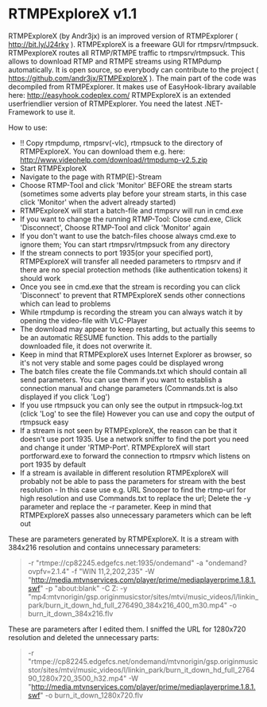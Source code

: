 RTMPExploreX v1.1
============
RTMPExploreX (by Andr3jx) is an improved version of RTMPExplorer ( http://bit.ly/J24rky ). 
RTMPExploreX is a freeware GUI for rtmpsrv/rtmpsuck. RTMPexploreX routes all RTMP/RTMPE traffic to rtmpsrv/rtmpsuck. This allows to download RTMP and RTMPE streams using RTMPdump automatically.
It is open source, so everybody can contribute to the project ( https://github.com/andr3jx/RTMPExploreX ). The main part of the code was decompiled from RTMPExplorer. It makes use of EasyHook-library available here: http://easyhook.codeplex.com/ 
RTMPExploreX is an extended userfriendlier version of RTMPExplorer. You need the latest .NET-Framework to use it.

How to use:
- !! Copy rtmpdump, rtmpsrv(-vlc), rtmpsuck to the directory of RTMPExploreX. You can download them e.g. here: http://www.videohelp.com/download/rtmpdump-v2.5.zip
- Start RTMPExploreX
- Navigate to the page with RTMP(E)-Stream
- Choose RTMP-Tool and click 'Monitor' BEFORE the stream starts (sometimes some adverts play before your stream starts, in this case click 'Monitor' when the advert already started)
- RTMPExploreX will start a batch-file and rtmpsrv will run in cmd.exe
- If you want to change the running RTMP-Tool: Close cmd.exe, Click 'Disconnect', Choose RTMP-Tool and click 'Monitor' again
- If you don't want to use the batch-files choose always cmd.exe to ignore them; You can start rtmpsrv/rtmpsuck from any directory
- If the stream connects to port 1935(or your specified port), RTMPExploreX will transfer all needed parameters to rtmpsrv and if there are no special protection methods (like authentication tokens) it should work
- Once you see in cmd.exe that the stream is recording you can click 'Disconnect' to prevent that RTMPExploreX sends other connections which can lead to problems
- While rtmpdump is recording the stream you can always watch it by opening the video-file with VLC-Player
- The download may appear to keep restarting, but actually this seems to be an automatic RESUME function. This adds to the partially downloaded file, it does not overwrite it.
- Keep in mind that RTMPExploreX uses Internet Explorer as browser, so it's not very stable and some pages could be displayed wrong
- The batch files create the file Commands.txt which should contain all send parameters. You can use them if you want to establish a connection manual and change parameters (Commands.txt is also displayed if you click 'Log')
- If you use rtmpsuck you can only see the output in rtmpsuck-log.txt (click 'Log' to see the file) However you can use and copy the output of rtmpsuck easy
- If a stream is not seen by RTMPExploreX, the reason can be that it doesn't use port 1935. Use a network sniffer to find the port you need and change it under 'RTMP-Port'.
RTMPExploreX will start portforward.exe to forward the connection to rtmpsrv which listens on port 1935 by default
- If a stream is available in different resolution RTMPExploreX will probably not be able to pass the parameters for stream with the best resolution - In this case use e.g. URL Snooper to find the rtmp-url for high resolution and use Commands.txt to replace the url; Delete the -y parameter and replace the -r parameter. Keep in mind that RTMPExploreX passes also unnecessary parameters which can be left out

These are parameters generated by RTMPExploreX. It is a stream with 384x216 resolution and contains unnecessary parameters:

> -r "rtmpe://cp82245.edgefcs.net:1935/ondemand" -a "ondemand?ovpfv=2.1.4" -f "WIN 11,2,202,235" -W "http://media.mtvnservices.com/player/prime/mediaplayerprime.1.8.1.swf" -p "about:blank" -C Z: -y "mp4:mtvnorigin/gsp.originmusicstor/sites/mtvi/music_videos/l/linkin_park/burn_it_down_hd_full_276490_384x216_400_m30.mp4" -o burn_it_down_384x216.flv

These are parameters after I edited them. I sniffed the URL for 1280x720 resolution and deleted the unnecessary parts:
> -r "rtmpe://cp82245.edgefcs.net/ondemand/mtvnorigin/gsp.originmusicstor/sites/mtvi/music_videos/l/linkin_park/burn_it_down_hd_full_276490_1280x720_3500_h32.mp4"  -W "http://media.mtvnservices.com/player/prime/mediaplayerprime.1.8.1.swf" -o burn_it_down_1280x720.flv

